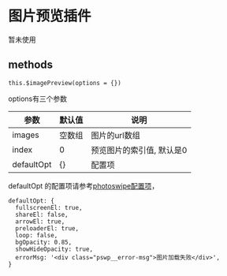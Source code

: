 # 图片预览插件

暂未使用

## methods

```
this.$imagePreview(options = {})
```

options有三个参数

参数 | 默认值 | 说明
--- | ---| ---
images | 空数组 | 图片的url数组
index | 0 | 预览图片的索引值, 默认是0
defaultOpt | {} | 配置项

defaultOpt 的配置项请参考[photoswipe配置项](http://photoswipe.com/documentation/options.html)，

```
defaultOpt: {
  fullscreenEl: true,
  shareEl: false,
  arrowEl: true,
  preloaderEl: true,
  loop: false,
  bgOpacity: 0.85,
  showHideOpacity: true,
  errorMsg: '<div class="pswp__error-msg">图片加载失败</div>',
}
```